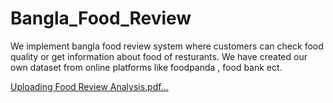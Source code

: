 # Bangla_Food_Review
We implement bangla food review system where customers can check food quality or get information about food of resturants. We have created our own dataset from online platforms like foodpanda , food bank ect.


[Uploading Food Review Analysis.pdf…]()
